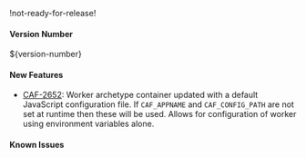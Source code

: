 !not-ready-for-release!

#### Version Number
${version-number}

#### New Features
- [CAF-2652](https://jira.autonomy.com/browse/CAF-2652): Worker archetype container updated with a default JavaScript configuration file. If `CAF_APPNAME` and `CAF_CONFIG_PATH` are not set at runtime then these will be used. Allows for configuration of worker using environment variables alone.

#### Known Issues
